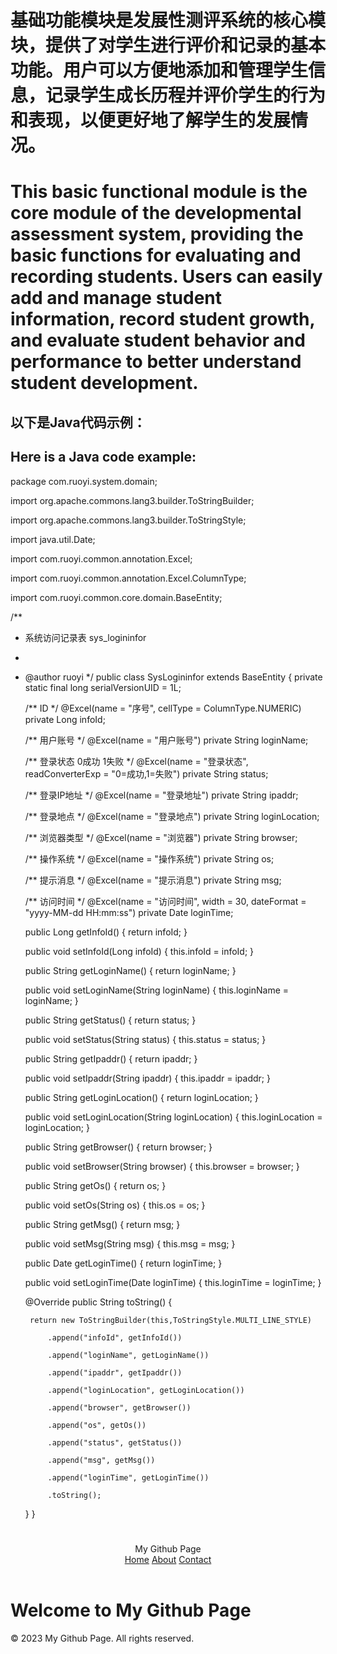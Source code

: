 # 基础功能模块是发展性测评系统的核心模块，提供了对学生进行评价和记录的基本功能。用户可以方便地添加和管理学生信息，记录学生成长历程并评价学生的行为和表现，以便更好地了解学生的发展情况。

# This basic functional module is the core module of the developmental assessment system, providing the basic functions for evaluating and recording students. Users can easily add and manage student information, record student growth, and evaluate student behavior and performance to better understand student development.

## 以下是Java代码示例：

## Here is a Java code example:

package com.ruoyi.system.domain;

import org.apache.commons.lang3.builder.ToStringBuilder;

import org.apache.commons.lang3.builder.ToStringStyle;

import java.util.Date;

import com.ruoyi.common.annotation.Excel;

import com.ruoyi.common.annotation.Excel.ColumnType;

import com.ruoyi.common.core.domain.BaseEntity;

/**
 * 系统访问记录表 sys_logininfor
 * 
 * @author ruoyi
 */
public class SysLogininfor extends BaseEntity
{
    private static final long serialVersionUID = 1L;

    /** ID */
    @Excel(name = "序号", cellType = ColumnType.NUMERIC)
    private Long infoId;

    /** 用户账号 */
    @Excel(name = "用户账号")
    private String loginName;

    /** 登录状态 0成功 1失败 */
    @Excel(name = "登录状态", readConverterExp = "0=成功,1=失败")
    private String status;

    /** 登录IP地址 */
    @Excel(name = "登录地址")
    private String ipaddr;

    /** 登录地点 */
    @Excel(name = "登录地点")
    private String loginLocation;

    /** 浏览器类型 */
    @Excel(name = "浏览器")
    private String browser;

    /** 操作系统 */
    @Excel(name = "操作系统")
    private String os;

    /** 提示消息 */
    @Excel(name = "提示消息")
    private String msg;

    /** 访问时间 */
    @Excel(name = "访问时间", width = 30, dateFormat = "yyyy-MM-dd HH:mm:ss")
    private Date loginTime;

    public Long getInfoId()
    {
        return infoId;
    }

    public void setInfoId(Long infoId)
    {
        this.infoId = infoId;
    }

    public String getLoginName()
    {
        return loginName;
    }

    public void setLoginName(String loginName)
    {
        this.loginName = loginName;
    }

    public String getStatus()
    {
        return status;
    }

    public void setStatus(String status)
    {
        this.status = status;
    }

    public String getIpaddr()
    {
        return ipaddr;
    }

    public void setIpaddr(String ipaddr)
    {
        this.ipaddr = ipaddr;
    }

    public String getLoginLocation()
    {
        return loginLocation;
    }

    public void setLoginLocation(String loginLocation)
    {
        this.loginLocation = loginLocation;
    }

    public String getBrowser()
    {
        return browser;
    }

    public void setBrowser(String browser)
    {
        this.browser = browser;
    }

    public String getOs()
    {
        return os;
    }

    public void setOs(String os)
    {
        this.os = os;
    }

    public String getMsg()
    {
        return msg;
    }

    public void setMsg(String msg)
    {
        this.msg = msg;
    }

    public Date getLoginTime()
    {
        return loginTime;
    }

    public void setLoginTime(Date loginTime)
    {
        this.loginTime = loginTime;
    }

    @Override
    public String toString() {
    
        return new ToStringBuilder(this,ToStringStyle.MULTI_LINE_STYLE)
        
            .append("infoId", getInfoId())
            
            .append("loginName", getLoginName())
            
            .append("ipaddr", getIpaddr())
            
            .append("loginLocation", getLoginLocation())
            
            .append("browser", getBrowser())
            
            .append("os", getOs())
            
            .append("status", getStatus())
            
            .append("msg", getMsg())
            
            .append("loginTime", getLoginTime())
            
            .toString();
    }
}


# <body>
  <header>
    <div class="logo">My Github Page</div>
    <nav>
      <a href="#">Home</a>
      <a href="#">About</a>
      <a href="#">Contact</a>
    </nav>
  </header>
  <h1>Welcome to My Github Page</h1>
  <footer>&copy; 2023 My Github Page. All rights reserved.</footer>
</body>
</html>
